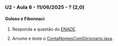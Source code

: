 ### U2 - Aula 6 - 11/06/2025 - ? (2,0)

#### Guloso e Fibonnaci 

1. Responda a questão do [ENADE](questaoENADE2017.png).

2. Arrume e teste o [ContaNomesComDicionario.java](ContaNomesComDicionario.java).
